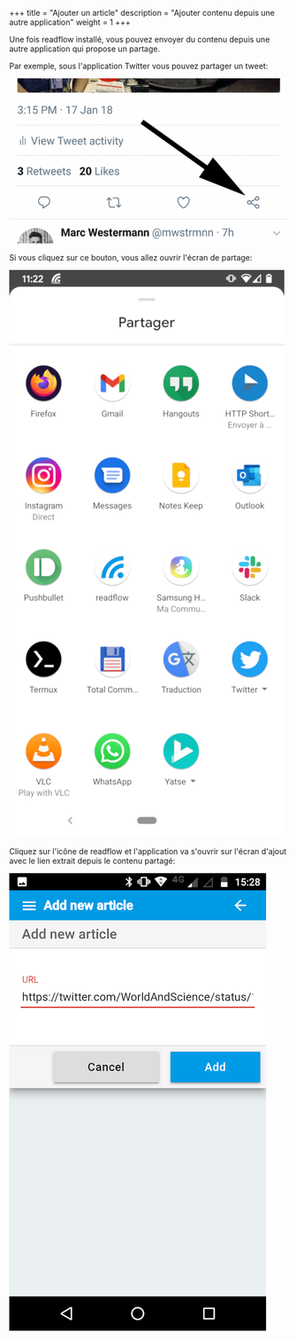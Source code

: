 +++
title = "Ajouter un article"
description = "Ajouter contenu depuis une autre application"
weight = 1
+++

Une fois readflow installé, vous pouvez envoyer du contenu depuis une autre application qui propose un partage.

Par exemple, sous l'application Twitter vous pouvez partager un tweet:

![](images/twitter.png)

Si vous cliquez sur ce bouton, vous allez ouvrir l'écran de partage:

![](images/share-intent.png)

Cliquez sur l'icône de readflow et l'application va s'ouvrir sur l'écran d'ajout avec le lien extrait depuis le contenu partagé:

![](images/share.png)
